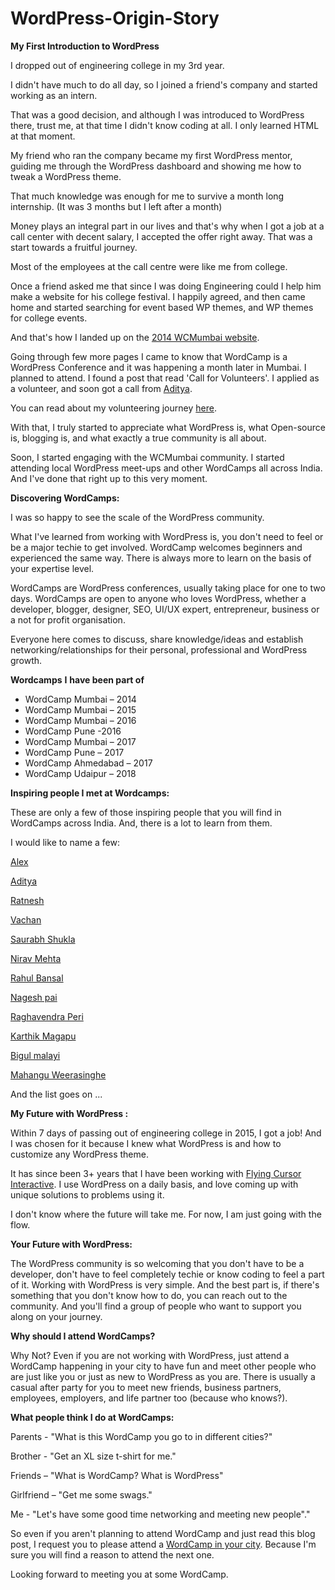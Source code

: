 # WordPress-Origin-Story
**My First Introduction to WordPress**

I dropped out of engineering college in my 3rd year.

I didn&#39;t have much to do all day, so I joined a friend&#39;s company and started working as an intern.

That was a good decision, and although I was introduced to WordPress there, trust me, at that time I didn&#39;t know coding at all. I only learned HTML at that moment.

My friend who ran the company became my first WordPress mentor, guiding me through the WordPress dashboard and showing me how to tweak a WordPress theme.

That much knowledge was enough for me to survive a month long internship. (It was 3 months but I left after a month)

Money plays an integral part in our lives and that&#39;s why when I got a job at a call center with decent salary, I accepted the offer right away. That was a start towards a fruitful journey.

Most of the employees at the call centre were like me from college.

Once a friend asked me that since I was doing Engineering could I help him make a website for his college festival. I happily agreed, and then came home and started searching for event based WP themes, and WP themes for college events.

And that&#39;s how I landed up on the [2014 WCMumbai website](https://2014.mumbai.wordcamp.org/).

Going through few more pages I came to know that WordCamp is a WordPress Conference and it was happening a month later in Mumbai. I planned to attend. I found a post that read &#39;Call for Volunteers&#39;. I applied as a volunteer, and soon got a call from [Aditya](https://twitter.com/AdityaKane).

You can read about my volunteering journey [here](https://2016.mumbai.wordcamp.org/my-wordcamp-mumbai-journey-volunteer/).

With that, I truly started to appreciate what WordPress is, what Open-source is, blogging is, and what exactly a true community is all about.

Soon, I started engaging with the WCMumbai community. I started attending local WordPress meet-ups and other WordCamps all across India. And I&#39;ve done that right up to this very moment.

**Discovering WordCamps:**

I was so happy to see the scale of the WordPress community.

What I&#39;ve learned from working with WordPress is, you don&#39;t need to feel or be a major techie to get involved.  WordCamp welcomes beginners and experienced the same way. There is always more to learn on the basis of your expertise level.

WordCamps are WordPress conferences, usually taking place for one to two days. WordCamps are open to anyone who loves WordPress, whether a developer, blogger, designer, SEO, UI/UX expert, entrepreneur, business or a not for profit organisation.

Everyone here comes to discuss, share knowledge/ideas and establish networking/relationships for their personal, professional and WordPress growth.

**Wordcamps**  **I**  **have been part of**

- WordCamp Mumbai – 2014
- WordCamp Mumbai – 2015
- WordCamp Mumbai – 2016
- WordCamp Pune -2016
- WordCamp Mumbai – 2017
- WordCamp Pune – 2017
- WordCamp Ahmedabad – 2017
- WordCamp Udaipur – 2018

**Inspiring people I met at Wordcamps:**

These are only a few of those inspiring people that you will find in WordCamps across India. And, there is a lot to learn from them.

I would like to name a few:

[Alex](https://twitter.com/gounder)

[Aditya](https://twitter.com/AdityaKane)

[Ratnesh](https://twitter.com/ratneshsonar)

[Vachan](https://twitter.com/DezineNinja)

[Saurabh Shukla](https://twitter.com/actual_saurabh)

[Nirav Mehta](https://twitter.com/niravmehta)

[Rahul Bansal](https://twitter.com/rahul286)

[Nagesh pai](https://twitter.com/nagpai)

[Raghavendra Peri](https://twitter.com/artofvision)

[Karthik Magapu](https://twitter.com/KarthikMagapu)

[Bigul malayi](https://twitter.com/mbigul)

[Mahangu Weerasinghe](https://twitter.com/MahanguW)

And the list goes on ...

**My Future with WordPress :**

Within 7 days of passing out of engineering college in 2015, I got a job! And I was chosen for it because I knew what WordPress is and how to customize any WordPress theme.

It has since been 3+ years that I have been working with [Flying Cursor Interactive](http://flyingcursor.com/). I use WordPress on a daily basis, and love coming up with unique solutions to problems using it.

I don&#39;t know where the future will take me. For now, I am just going with the flow.

**Your Future with WordPress:**

The WordPress community is so welcoming that you don&#39;t have to be a developer, don&#39;t have to feel completely techie or know coding to feel a part of it. Working with WordPress is very simple. And the best part is, if there&#39;s something that you don&#39;t know how to do, you can reach out to the community. And you&#39;ll find a group of people who want to support you along on your journey.

**Why should I attend WordCamps?**

Why Not?
Even if you are not working with WordPress, just attend a WordCamp happening in your city to have fun and meet other people who are just like you or just as new to WordPress as you are. There is usually a casual after party for you to meet new friends, business partners, employees, employers, and life partner too (because who knows?).

**What people think I do at WordCamps:**

Parents - &quot;What is this WordCamp you go to in different cities?&quot;

Brother -  &quot;Get an XL size t-shirt for me.&quot;

Friends – &quot;What is WordCamp? What is WordPress&quot;

Girlfriend – &quot;Get me some swags.&quot;

Me - &quot;Let&#39;s have some good time networking and meeting new people&quot;.&quot;

So even if you aren&#39;t planning to attend WordCamp and just read this blog post, I request you to please attend a [WordCamp in your city](https://central.wordcamp.org/schedule/). Because I&#39;m sure you will find a reason to attend the next one.

Looking forward to meeting you at some WordCamp.
